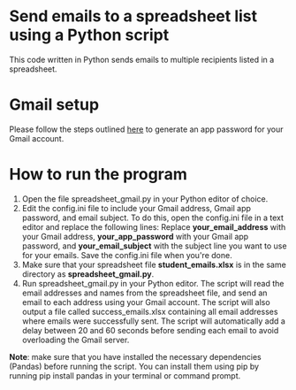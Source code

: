 # Send emails to a spreadsheet list using a Python script
This code written in Python sends emails to multiple recipients listed in a spreadsheet.
# Gmail setup
Please follow the steps outlined [here](https://support.google.com/accounts/answer/185833?visit_id=638117389350145242-1419633968&p=InvalidSecondFactor&rd=1) to generate an app password for your Gmail account. 
# How to run the program
1. Open the file spreadsheet_gmail.py in your Python editor of choice.
2. Edit the config.ini file to include your Gmail address, Gmail app password, and email subject. To do this, open the config.ini file in a text editor and replace the following lines: Replace **your_email_address** with your Gmail address, **your_app_password** with your Gmail app password, and **your_email_subject** with the subject line you want to use for your emails. Save the config.ini file when you're done.
3. Make sure that your spreadsheet file **student_emails.xlsx** is in the same directory as **spreadsheet_gmail.py**.
4. Run spreadsheet_gmail.py in your Python editor. The script will read the email addresses and names from the spreadsheet file, and send an email to each address using your Gmail account. The script will also output a file called success_emails.xlsx containing all email addresses where emails were successfully sent. The script will automatically add a delay between 20 and 60 seconds before sending each email to avoid overloading the Gmail server.

**Note**: make sure that you have installed the necessary dependencies (Pandas) before running the script. You can install them using pip by running pip install pandas in your terminal or command prompt.
